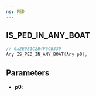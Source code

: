 ```yaml
---
ns: PED
---
```

## IS_PED_IN_ANY_BOAT

```c
// 0x2E0E1C2B4F6CB339
Any IS_PED_IN_ANY_BOAT(Any p0);
```

## Parameters
* **p0**:
